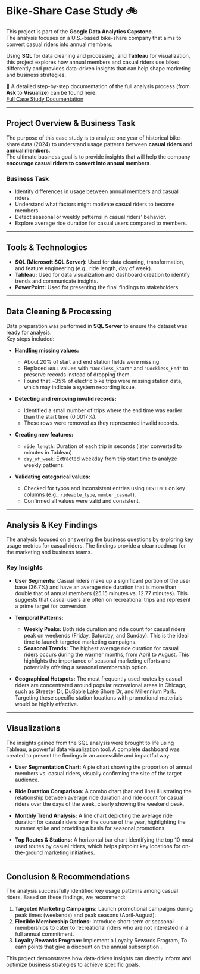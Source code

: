 # Bike-Share Case Study 🚲

This project is part of the **Google Data Analytics Capstone**.  
The analysis focuses on a U.S.-based bike-share company that aims to convert casual riders into annual members.  

Using **SQL** for data cleaning and processing, and **Tableau** for visualization, this project explores how annual members and casual riders use bikes differently and provides data-driven insights that can help shape marketing and business strategies.

📄 A detailed step-by-step documentation of the full analysis process (from **Ask** to **Visualize**) can be found here:  
[Full Case Study Documentation](https://www.remnote.com/a/68654840d57460018a1f14f0)

---

## Project Overview & Business Task

The purpose of this case study is to analyze one year of historical bike-share data (2024) to understand usage patterns between **casual riders** and **annual members**.  
The ultimate business goal is to provide insights that will help the company **encourage casual riders to convert into annual members**.  

### Business Task
- Identify differences in usage between annual members and casual riders.  
- Understand what factors might motivate casual riders to become members.  
- Detect seasonal or weekly patterns in casual riders' behavior.  
- Explore average ride duration for casual users compared to members.  

---

## Tools & Technologies

- **SQL (Microsoft SQL Server):** Used for data cleaning, transformation, and feature engineering (e.g., ride length, day of week).  
- **Tableau:** Used for data visualization and dashboard creation to identify trends and communicate insights.  
- **PowerPoint:** Used for presenting the final findings to stakeholders.  

---

## Data Cleaning & Processing

Data preparation was performed in **SQL Server** to ensure the dataset was ready for analysis.  
Key steps included:

- **Handling missing values:**  
  - About 20% of start and end station fields were missing.  
  - Replaced `NULL` values with `"Dockless_Start"` and `"Dockless_End"` to preserve records instead of dropping them.  
  - Found that ~35% of electric bike trips were missing station data, which may indicate a system recording issue.  

- **Detecting and removing invalid records:**  
  - Identified a small number of trips where the end time was earlier than the start time (0.0017%).  
  - These rows were removed as they represented invalid records.  

- **Creating new features:**  
  - `ride_length`: Duration of each trip in seconds (later converted to minutes in Tableau).  
  - `day_of_week`: Extracted weekday from trip start time to analyze weekly patterns.  

- **Validating categorical values:**  
  - Checked for typos and inconsistent entries using `DISTINCT` on key columns (e.g., `rideable_type`, `member_casual`).  
  - Confirmed all values were valid and consistent.  

---

## Analysis & Key Findings

The analysis focused on answering the business questions by exploring key usage metrics for casual riders. The findings provide a clear roadmap for the marketing and business teams.

### Key Insights

- **User Segments:** Casual riders make up a significant portion of the user base (36.7%) and have an average ride duration that is more than double that of annual members (25.15 minutes vs. 12.77 minutes). This suggests that casual users are often on recreational trips and represent a prime target for conversion.

- **Temporal Patterns:**
    - **Weekly Peaks:** Both ride duration and ride count for casual riders peak on weekends (Friday, Saturday, and Sunday). This is the ideal time to launch targeted marketing campaigns.
    - **Seasonal Trends:** The highest average ride duration for casual riders occurs during the warmer months, from April to August. This highlights the importance of seasonal marketing efforts and potentially offering a seasonal membership option.

- **Geographical Hotspots:** The most frequently used routes by casual riders are concentrated around popular recreational areas in Chicago, such as Streeter Dr, DuSable Lake Shore Dr, and Millennium Park. Targeting these specific station locations with promotional materials would be highly effective.

---

## Visualizations

The insights gained from the SQL analysis were brought to life using Tableau, a powerful data visualization tool. A complete dashboard was created to present the findings in an accessible and impactful way.

- **User Segmentation Chart:** A pie chart showing the proportion of annual members vs. casual riders, visually confirming the size of the target audience.

- **Ride Duration Comparison:** A combo chart (bar and line) illustrating the relationship between average ride duration and ride count for casual riders over the days of the week, clearly showing the weekend peak.

- **Monthly Trend Analysis:** A line chart depicting the average ride duration for casual riders over the course of the year, highlighting the summer spike and providing a basis for seasonal promotions.

- **Top Routes & Stations:** A horizontal bar chart identifying the top 10 most used routes by casual riders, which helps pinpoint key locations for on-the-ground marketing initiatives.

---

## Conclusion & Recommendations

The analysis successfully identified key usage patterns among casual riders. Based on these findings, we recommend:

1.  **Targeted Marketing Campaigns:** Launch promotional campaigns during peak times (weekends) and peak seasons (April-August).
2.  **Flexible Membership Options:** Introduce short-term or seasonal memberships to cater to recreational riders who are not interested in a full annual commitment.
3.  **Loyalty Rewards Program:** Implement a Loyalty Rewards Program, To earn points that give a discount on the annual subscription
.

This project demonstrates how data-driven insights can directly inform and optimize business strategies to achieve specific goals.
